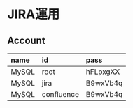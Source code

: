 # JIRA運用

## Account

| name | id | pass |
|:---|:---|:---|
| MySQL | root | hFLpxgXX |
| MySQL | jira | B9wxVb4q |
| MySQL | confluence | B9wxVb4q |
